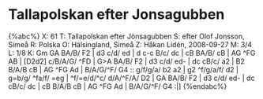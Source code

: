 # Tallapolskan efter Jonsagubben

{%abc%}
X: 61
T: Tallapolskan efter Jönsagubben
S: efter Olof Jonsson, Simeå
R: Polska
O: Hälsingland, Simeå
Z: Håkan Lidén, 2008-09-27
M: 3/4
L: 1/8
K: Gm
GA BA/B/ F2 | d3 c/d/ ed | d c-c B/c/ dc | cB BA/B/ cB | 
AG ^FG AB | [D2d2] c/B/A/G/ ^FD | G>A BA/B/ F2 | d3 c/d/ ed- | dc cB/c/ a2 | 
B2 B/A/B cB | AG ^FG Ad | B/A/G/^F/ G4 :: g/f/g/a/ b2 a2 | 
g2 ^f/g/a/f/ d2 | g=b/g/ ^fa/f/ =eg | ^f/=e/d/^c/ d/A/^F/A/ D2 | GA BA/B/ F2 | 
d3 c/d/ ed- | dc cB/c/ dc | cB B/A/B cB | AG ^FG Ad | B/A/G/^F/ G4 :|]
{%endabc%}

